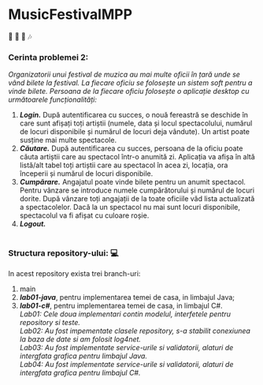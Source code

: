 # MusicFestivalMPP
:ticket: :guitar: :ferris_wheel: :notes:
### Cerinta problemei 2:
*Organizatorii unui festival de muzica au mai multe oficii în țară unde se vând bilete la festival. La fiecare oficiu 
se folosește un sistem soft pentru a vinde bilete. Persoana de la fiecare oficiu folosește o aplicație desktop cu 
următoarele funcționalități:*
1. ***Login.*** După autentificarea cu succes, o nouă fereastră se deschide în care sunt afișați toți artiștii 
(numele, data și locul spectacolului, numărul de locuri disponibile și numărul de locuri deja vândute). 
Un artist poate susține mai multe spectacole. 
2. ***Căutare.*** După autentificarea cu succes, persoana de la oficiu poate căuta artiștii care au spectacol într-o 
anumită zi. Aplicația va afișa în altă listă/alt tabel toți artiștii care au spectacol în acea zi, locația, ora 
începerii și numărul de locuri disponibile. 
3. ***Cumpărare.*** Angajatul poate vinde bilete pentru un anumit spectacol. Pentru vânzare se introduce 
numele cumpărătorului și numărul de locuri dorite. După vânzare toți angajații de la toate oficiile văd 
lista actualizată a spectacolelor. Dacă la un spectacol nu mai sunt locuri disponibile, spectacolul va fi 
afișat cu culoare roșie. 
4. ***Logout.*** <br><br>
### Structura repository-ului: :computer:
In acest repository exista trei branch-uri: 
1. main
2. ***lab01-java***, pentru implementarea temei de casa, in limbajul Java;
3. ***lab01-c#***, pentru implementarea temei de casa,  in limbajul C#. <br>
*Lab01: Cele doua implementari contin modelul, interfetele pentru repository si teste.* <br>
*Lab02: Au fost impementate clasele repository, s-a stabilit conexiunea la baza de date si am folosit log4net.* <br>
*Lab03: Au fost implementate service-urile si validatorii, alaturi de intergfata grafica pentru limbajul Java.* <br>
*Lab04: Au fost implementate service-urile si validatorii, alaturi de intergfata grafica pentru limbajul C#.* <br>
